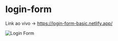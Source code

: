 # login-form

Link ao vivo -> https://login-form-basic.netlify.app/

![Login Form](https://user-images.githubusercontent.com/44435696/159712588-56ed0b6b-85d1-42b7-9564-f13b7e906aff.PNG)
